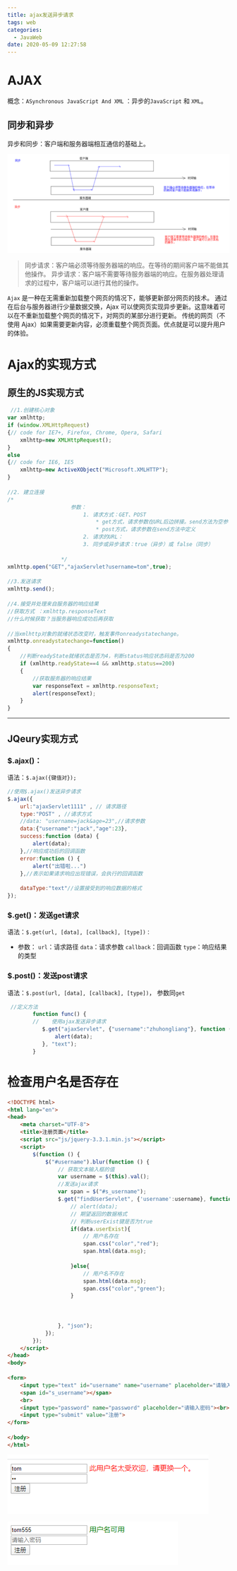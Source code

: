 ```yaml
---
title: ajax发送异步请求
tags: web
categories:
  - JavaWeb
date: 2020-05-09 12:27:58
---
```



# AJAX

概念：`ASynchronous JavaScript And XML`	：异步的`JavaScript` 和 `XML`。

## 同步和异步

异步和同步：客户端和服务器端相互通信的基础上。

![1588998589929](ajax发送异步请求/1588998589929.png)

> 同步请求：客户端必须等待服务器端的响应。在等待的期间客户端不能做其他操作。
> 		异步请求：客户端不需要等待服务器端的响应。在服务器处理请求的过程中，客户端可以进行其他的操作。

`Ajax` 是一种在无需重新加载整个网页的情况下，能够更新部分网页的技术。 通过在后台与服务器进行少量数据交换，Ajax 可以使网页实现异步更新。这意味着可以在不重新加载整个网页的情况下，对网页的某部分进行更新。
		传统的网页（不使用 Ajax）如果需要更新内容，必须重载整个网页页面。优点就是可以提升用户的体验。

# Ajax的实现方式

## 原生的JS实现方式

```javascript
 //1.创建核心对象
var xmlhttp;
if (window.XMLHttpRequest)
{// code for IE7+, Firefox, Chrome, Opera, Safari
    xmlhttp=new XMLHttpRequest();
}
else
{// code for IE6, IE5
    xmlhttp=new ActiveXObject("Microsoft.XMLHTTP");
}

//2. 建立连接
/*
	                参数：
	                    1. 请求方式：GET、POST
	                        * get方式，请求参数在URL后边拼接。send方法为空参
	                        * post方式，请求参数在send方法中定义
	                    2. 请求的URL：
	                    3. 同步或异步请求：true（异步）或 false（同步）

	             */
xmlhttp.open("GET","ajaxServlet?username=tom",true);

//3.发送请求
xmlhttp.send();

//4.接受并处理来自服务器的响应结果
//获取方式 ：xmlhttp.responseText
//什么时候获取？当服务器响应成功后再获取

//当xmlhttp对象的就绪状态改变时，触发事件onreadystatechange。
xmlhttp.onreadystatechange=function()
{
    //判断readyState就绪状态是否为4，判断status响应状态码是否为200
    if (xmlhttp.readyState==4 && xmlhttp.status==200)
    {
        //获取服务器的响应结果
        var responseText = xmlhttp.responseText;
        alert(responseText);
    }
}
```

---------

## JQeury实现方式

### $.ajax()：

语法：`$.ajax({键值对});`

```javascript
//使用$.ajax()发送异步请求
$.ajax({
    url:"ajaxServlet1111" , // 请求路径
    type:"POST" , //请求方式
    //data: "username=jack&age=23",//请求参数
    data:{"username":"jack","age":23},
    success:function (data) {
        alert(data);
    },//响应成功后的回调函数
    error:function () {
        alert("出错啦...")
    },//表示如果请求响应出现错误，会执行的回调函数

    dataType:"text"//设置接受到的响应数据的格式
});
```

### $.get()：发送get请求

语法：`$.get(url, [data], [callback], [type])：`

* 参数：
					`url`：请求路径
					`data`：请求参数
					`callback`：回调函数
					 `type`：响应结果的类型

### $.post()：发送post请求

语法：`$.post(url, [data], [callback], [type])`， 参数同`get`

```javascript
 //定义方法
        function func() {
        //    使用ajax发送异步请求
           $.get("ajaxServlet", {"username":"zhuhongliang"}, function (data) {
               alert(data);
           }, "text");
        }

```

# 检查用户名是否存在

```html
<!DOCTYPE html>
<html lang="en">
<head>
    <meta charset="UTF-8">
    <title>注册页面</title>
    <script src="js/jquery-3.3.1.min.js"></script>
    <script>
        $(function () {
            $("#username").blur(function () {
                // 获取文本输入框的值
                var username = $(this).val();
                //发送ajax请求
                var span = $("#s_username");
                $.get("findUserServlet", {'username':username}, function (data) {
                    // alert(data);
                    // 期望返回的数据格式
                    // 判断userExist键是否为true
                    if(data.userExist){
                        // 用户名存在
                        span.css("color","red");
                        span.html(data.msg);

                    }else{
                        // 用户名不存在
                        span.html(data.msg);
                        span.css("color","green");
                    }



                }, "json");
            });
        });
    </script>
</head>
<body>

<form>
    <input type="text" id="username" name="username" placeholder="请输入用户名">
    <span id="s_username"></span>
    <br>
    <input type="password" name="password" placeholder="请输入密码"><br>
    <input type="submit" value="注册">
</form>

</body>
</html>
```

![1589019658006](ajax发送异步请求/1589019658006.png)

![1589019686872](ajax发送异步请求/1589019686872.png)